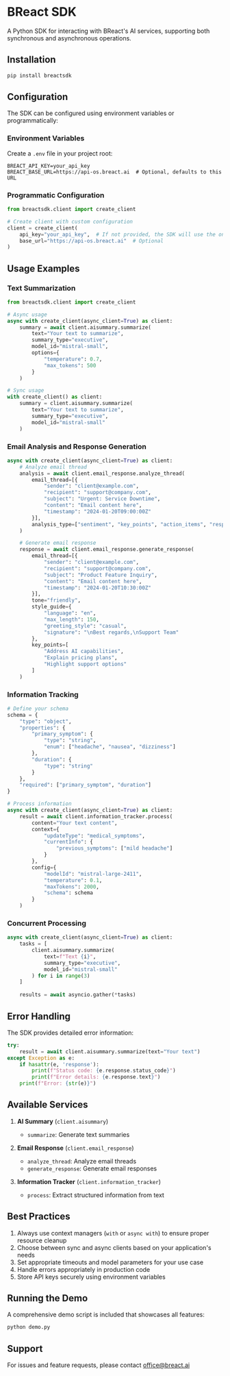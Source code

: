 # BReact SDK

A Python SDK for interacting with BReact's AI services, supporting both synchronous and asynchronous operations.

## Installation

```bash
pip install breactsdk
```

## Configuration

The SDK can be configured using environment variables or programmatically:

### Environment Variables
Create a `.env` file in your project root:
```env
BREACT_API_KEY=your_api_key
BREACT_BASE_URL=https://api-os.breact.ai  # Optional, defaults to this URL
```

### Programmatic Configuration
```python
from breactsdk.client import create_client

# Create client with custom configuration
client = create_client(
    api_key="your_api_key",  # If not provided, the SDK will use the one from the environment variable
    base_url="https://api-os.breact.ai"  # Optional
)
```

## Usage Examples

### Text Summarization

```python
from breactsdk.client import create_client

# Async usage
async with create_client(async_client=True) as client:
    summary = await client.aisummary.summarize(
        text="Your text to summarize",
        summary_type="executive",
        model_id="mistral-small",
        options={
            "temperature": 0.7,
            "max_tokens": 500
        }
    )

# Sync usage
with create_client() as client:
    summary = client.aisummary.summarize(
        text="Your text to summarize",
        summary_type="executive",
        model_id="mistral-small"
    )
```

### Email Analysis and Response Generation

```python
async with create_client(async_client=True) as client:
    # Analyze email thread
    analysis = await client.email_response.analyze_thread(
        email_thread=[{
            "sender": "client@example.com",
            "recipient": "support@company.com",
            "subject": "Urgent: Service Downtime",
            "content": "Email content here",
            "timestamp": "2024-01-20T09:00:00Z"
        }],
        analysis_type=["sentiment", "key_points", "action_items", "response_urgency"]
    )

    # Generate email response
    response = await client.email_response.generate_response(
        email_thread=[{
            "sender": "client@example.com",
            "recipient": "support@company.com",
            "subject": "Product Feature Inquiry",
            "content": "Email content here",
            "timestamp": "2024-01-20T10:30:00Z"
        }],
        tone="friendly",
        style_guide={
            "language": "en",
            "max_length": 150,
            "greeting_style": "casual",
            "signature": "\nBest regards,\nSupport Team"
        },
        key_points=[
            "Address AI capabilities",
            "Explain pricing plans",
            "Highlight support options"
        ]
    )
```

### Information Tracking

```python
# Define your schema
schema = {
    "type": "object",
    "properties": {
        "primary_symptom": {
            "type": "string",
            "enum": ["headache", "nausea", "dizziness"]
        },
        "duration": {
            "type": "string"
        }
    },
    "required": ["primary_symptom", "duration"]
}

# Process information
async with create_client(async_client=True) as client:
    result = await client.information_tracker.process(
        content="Your text content",
        context={
            "updateType": "medical_symptoms",
            "currentInfo": {
                "previous_symptoms": ["mild headache"]
            }
        },
        config={
            "modelId": "mistral-large-2411",
            "temperature": 0.1,
            "maxTokens": 2000,
            "schema": schema
        }
    )
```

### Concurrent Processing

```python
async with create_client(async_client=True) as client:
    tasks = [
        client.aisummary.summarize(
            text=f"Text {i}",
            summary_type="executive",
            model_id="mistral-small"
        ) for i in range(3)
    ]
    
    results = await asyncio.gather(*tasks)
```

## Error Handling

The SDK provides detailed error information:

```python
try:
    result = await client.aisummary.summarize(text="Your text")
except Exception as e:
    if hasattr(e, 'response'):
        print(f"Status code: {e.response.status_code}")
        print(f"Error details: {e.response.text}")
    print(f"Error: {str(e)}")
```

## Available Services

1. **AI Summary** (`client.aisummary`)
   - `summarize`: Generate text summaries

2. **Email Response** (`client.email_response`)
   - `analyze_thread`: Analyze email threads
   - `generate_response`: Generate email responses

3. **Information Tracker** (`client.information_tracker`)
   - `process`: Extract structured information from text

## Best Practices

1. Always use context managers (`with` or `async with`) to ensure proper resource cleanup
2. Choose between sync and async clients based on your application's needs
3. Set appropriate timeouts and model parameters for your use case
4. Handle errors appropriately in production code
5. Store API keys securely using environment variables

## Running the Demo

A comprehensive demo script is included that showcases all features:

```bash
python demo.py
```

## Support

For issues and feature requests, please contact office@breact.ai 
